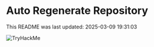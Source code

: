 # Auto Regenerate Repository

This README was last updated: 2025-03-09 19:31:03

 ![TryHackMe](https://tryhackme.com/badge/533634)